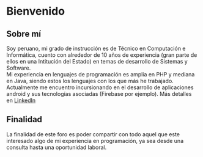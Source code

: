 # Bienvenido

## Sobre mí
Soy peruano, mi grado de instrucción es de Técnico en Computación e Informática, cuento con alrededor de 10 años de experiencia (gran parte de ellos en una Intitución del Estado) en temas de desarrollo de Sistemas y Software.<br>
Mi experiencia en lenguajes de programación es amplia en PHP y mediana en Java, siendo estos los lenguajes con los que más he trabajado.<br>
Actualmente me encuentro incursionando en el desarrollo de aplicaciones android y sus tecnologías asociadas (Firebase por ejemplo).
Más detalles en [LinkedIn](https://www.linkedin.com/in/cristhian-mayuri-quiroz-59018520/)

## Finalidad
La finalidad de este foro es poder compartir con todo aquel que este interesado algo de mi experiencia en programación, ya sea desde una consulta hasta una oportunidad laboral.